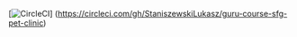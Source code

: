 [![CircleCI](https://circleci.com/gh/StaniszewskiLukasz/guru-course-sfg-pet-clinic.svg?style=svg)]
(https://circleci.com/gh/StaniszewskiLukasz/guru-course-sfg-pet-clinic)